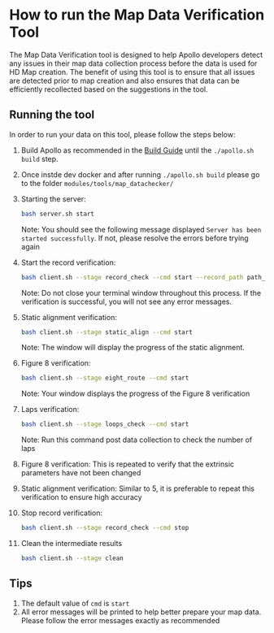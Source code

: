 # How to run the Map Data Verification Tool

The Map Data Verification tool is designed to help Apollo developers detect any issues in their map data collection process before the data is used for HD Map creation. The benefit of using this tool is to ensure that all issues are detected prior to map creation and also ensures that data can be efficiently recollected based on the suggestions in the tool.

## Running the tool

In order to run your data on this tool, please follow the steps below:

1. Build Apollo as recommended in the [Build Guide](../quickstart/apollo_software_installation_guide.md) until the `./apollo.sh build` step.
2. Once instde dev docker and after running `./apollo.sh build` please go to the folder `modules/tools/map_datachecker/`
3. Starting the server:
    ```bash
    bash server.sh start
    ```
    Note: You should see the following message displayed `Server has been started successfully`. If not, please resolve the errors before trying again

4. Start the record verification:
    ```bash
    bash client.sh --stage record_check --cmd start --record_path path_to_record
    ```
    Note: Do not close your terminal window throughout this process.
    If the verification is successful, you will not see any error messages.

5. Static alignment verification:
    ```bash
    bash client.sh --stage static_align --cmd start
    ```
    Note: The window will display the progress of the static alignment.

6. Figure 8 verification:
    ```bash
    bash client.sh --stage eight_route --cmd start
    ```
    Note: Your window displays the progress of the Figure 8 verification

7. Laps verification:
    ```bash
    bash client.sh --stage loops_check --cmd start
    ```
    Note: Run this command post data collection to check the number of laps

8. Figure 8 verification: This is repeated to verify that the extrinsic parameters have not been changed

9. Static alignment verification: Similar to 5, it is preferable to repeat this verification to ensure high accuracy

10. Stop record verification:
    ```bash
    bash client.sh --stage record_check --cmd stop
    ```
11. Clean the intermediate results
    ```bash
    bash client.sh --stage clean
    ```

## Tips

1. The default value of `cmd` is `start`
2. All error messages will be printed to help better prepare your map data. Please follow the error messages exactly as recommended
